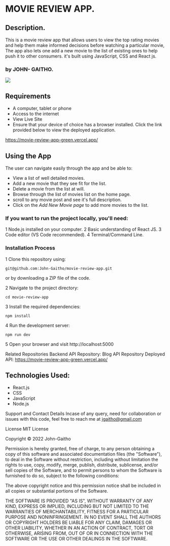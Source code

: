 # MOVIE REVIEW APP.
## Description.
This is a movie review app that allows users to view the top rating movies and help them make informed decisions before watching a particular movie, The app also lets one add a new movie to the list of existing ones to help push it to other consumers. it's built using JavaScript, CSS and React js.

### by JOHN- GAITHO.
 
<img src="https://www.sourcecodester.com/sites/default/files/images/razormist/Movie%20Searcher%20App%20in%20JavaScript.png">

## Requirements

 - A computer, tablet or phone
 - Access to the internet
 - View Live Site
 - Ensure that your device of choice has a browser installed. Click the link provided below to view the deployed application.

https://movie-review-app-green.vercel.app/

## Using the App
 The user can navigate easily through the app and be able to:

 - View a list of well detailed movies.
 - Add a new movie that they see fit for the list. 
 - Delete a movie from the list at will.
 - Browse through the list of movies list on the home page.
 - scroll to any movie post and see it's full description.
 - Click on the *Add New Movie page* to add more movies to the list.

### If you want to run the project locally, you'll need:

1 Node.js installed on your computer.
2 Basic understanding of React JS.
3 Code editor (VS Code recommended).
4 Terminal/Command Line.

### Installation Process
 1 Clone this repository using:
```
git@github.com:John-Gaitho/movie-review-app.git
```
or by downloading a ZIP file of the code.

2 Navigate to the project directory:
```
cd movie-review-app

```

3 Install the required dependencies:

```
npm install 

```

4 Run the development server:
```
npm run dev 

```


5 Open your browser and visit http://localhost:5000


Related Repositories
Backend API
Repository: Blog API Repository
Deployed API: https://movie-review-app-green.vercel.app/


## Technologies Used:
   * React.js
   * CSS
   * JavaScript
   * Node.js

Support and Contact Details
Incase of any query, need for collaboration or issues with this code, feel free to reach me at jgaitho@gmail.com

License
MIT License

Copyright © 2022 John-Gaitho

Permission is hereby granted, free of charge, to any person obtaining a copy of this software and associated documentation files (the "Software"), to deal in the Software without restriction, including without limitation the rights to use, copy, modify, merge, publish, distribute, sublicense, and/or sell copies of the Software, and to permit persons to whom the Software is furnished to do so, subject to the following conditions:

The above copyright notice and this permission notice shall be included in all copies or substantial portions of the Software.

THE SOFTWARE IS PROVIDED "AS IS", WITHOUT WARRANTY OF ANY KIND, EXPRESS OR IMPLIED, INCLUDING BUT NOT LIMITED TO THE WARRANTIES OF MERCHANTABILITY, FITNESS FOR A PARTICULAR PURPOSE AND NONINFRINGEMENT. IN NO EVENT SHALL THE AUTHORS OR COPYRIGHT HOLDERS BE LIABLE FOR ANY CLAIM, DAMAGES OR OTHER LIABILITY, WHETHER IN AN ACTION OF CONTRACT, TORT OR OTHERWISE, ARISING FROM, OUT OF OR IN CONNECTION WITH THE SOFTWARE OR THE USE OR OTHER DEALINGS IN THE SOFTWARE.
